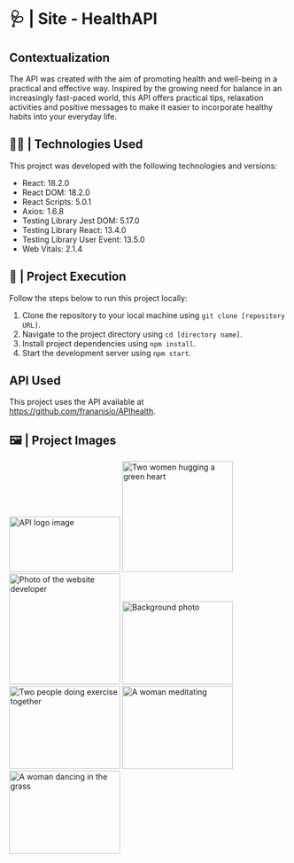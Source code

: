 # 🩺 | Site - HealthAPI

## Contextualization

The API was created with the aim of promoting health and well-being in a practical and effective way. Inspired by the growing need for balance in an increasingly fast-paced world, this API offers practical tips, relaxation activities and positive messages to make it easier to incorporate healthy habits into your everyday life.

## 👩‍💻 | Technologies Used

This project was developed with the following technologies and versions:

- React: 18.2.0
- React DOM: 18.2.0
- React Scripts: 5.0.1
- Axios: 1.6.8
- Testing Library Jest DOM: 5.17.0
- Testing Library React: 13.4.0
- Testing Library User Event: 13.5.0
- Web Vitals: 2.1.4

## 📖 | Project Execution

Follow the steps below to run this project locally:

1. Clone the repository to your local machine using `git clone [repository URL]`.
2. Navigate to the project directory using `cd [directory name]`.
3. Install project dependencies using `npm install`.
4. Start the development server using `npm start`.

## API Used

This project uses the API available at https://github.com/frananisio/APIhealth.

## 🖼️ | Project Images

<img src="https://i.imgur.com/psPit0p.png" width="200" height="100" alt="API logo image">
<img src="https://i.imgur.com/3xedyps.png" width="200" height="200" alt="Two women hugging a green heart"> 
<img src="https://i.imgur.com/jGWng5G.png" width="200" height="200" alt="Photo of the website developer">
<img src="https://i.imgur.com/aYcuskk.png" width="200" height="150" alt="Background photo">
<img src="https://i.imgur.com/ji2rCh2.png" width="200" height="150" alt="Two people doing exercise together">
<img src="https://i.imgur.com/a7nTu5G.png" width="200" height="150" alt="A woman meditating">
<img src="https://i.imgur.com/2vU2eo3.png" width="200" height="150" alt="A woman dancing in the grass">
